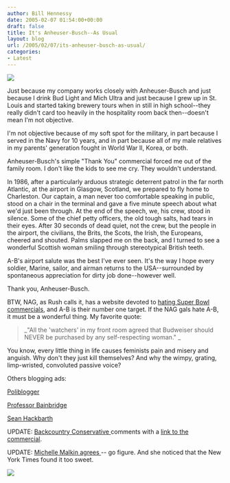```yaml
---
author: Bill Hennessy
date: 2005-02-07 01:54:00+00:00
draft: false
title: It's Anheuser-Busch--As Usual
layout: blog
url: /2005/02/07/its-anheuser-busch-as-usual/
categories:
- Latest
---
```


[![](/Documents%20and%20Settings/Bill/My%20Pictures/logo_02.jpg)
](https://herosalute.com/states/big_game_ad.html)


Just because my company works closely with Anheuser-Busch and just because I drink Bud Light and Mich Ultra and just because I grew up in St. Louis and started taking brewery tours when in still in high school--they really didn't card too heavily in the hospitality room back then--doesn't mean I'm not objective.




I'm not objective because of my soft spot for the military, in part because I served in the Navy for 10 years, and in part because all of my male relatives in my parents' generation fought in World War II, Korea, or both.




Anheuser-Busch's simple "Thank You" commercial forced me out of the family room. I don't like the kids to see me cry. They wouldn't understand. 




In 1986, after a particularly arduous strategic deterrent patrol in the far north Atlantic, at the airport in Glasgow, Scotland, we prepared to fly home to Charleston. Our captain, a man never too comfortable speaking in public, stood on a chair in the terminal and gave a five minute speech about what we'd just been through. At the end of the speech, we, his crew, stood in silence. Some of the chief petty officers, the old tough salts, had tears in their eyes. After 30 seconds of dead quiet, not the crew, but the people in the airport, the civilians, the Brits, the Scots, the Irish, the Europeans, cheered and shouted. Palms slapped me on the back,  and I turned to see a wonderful Scottish woman smiling through stereotypical British teeth.




A-B's airport salute was the best I've ever seen. It's the way I hope every soldier, Marine, sailor, and airman returns to the USA--surrounded by spontaneous appreciation for dirty job done--however well.




Thank you, Anheuser-Busch.




BTW, NAG, as Rush calls it, has a website devoted to [hating Super Bowl commercials](https://www.nowfoundation.org/issues/communications/watchout3/superbowl.html), and A-B is their number one target. If the NAG gals hate A-B, it must be a wonderful thing. My favorite quote:




> 

> 
> _"All the 'watchers' in my front room agreed that Budweiser should NEVER be purchased by any self-respecting woman." _
> 
> 




You know, every little thing in life causes feminists pain and misery and anguish. Why don't they just kill themselves? And why the wimpy, grating, limp-wristed, convoluted passive voice?




Others blogging ads:




[Poliblogger](https://www.poliblogger.com/index.php?p=6157)




[Professor Bainbridge](https://www.professorbainbridge.com/2005/02/first_quarter_0.html)




[Sean Hackbarth](https://www.theamericanmind.com/mt-test/archives/016335.html)  





UPDATE: [Backcountry Conservative ](https://www.jquinton.com/archives/002474.html) comments with a [link to the commercial](https://herosalute.com/states/big_game_ad.html).




UPDATE: [Michelle Malkin agrees ](https://michellemalkin.com/archives/001441.htm)-- go figure. And she noticed that the New York Times found it too sweet.  


![](https://blog.billhennessy.com/aggbug.aspx?PostID=1026)

